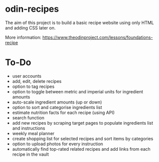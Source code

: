 # odin-recipes

The aim of this project is to build a basic recipe website using only HTML and adding CSS later on.

More information: https://www.theodinproject.com/lessons/foundations-recipe

# To-Do

- user accounts
- add, edit, delete recipes
- option to tag recipes
- option to toggle between metric and imperial units for ingredient amounts
- auto-scale ingredient amounts (up or down)
- option to sort and categorise ingredients list
- estimate nutrition facts for each recipe (using API)
- search function
- add new recipes by scraping target pages to populate ingredients list and instructions
- weekly meal planner
- create shopping list for selected recipes and sort items by categories
- option to upload photos for every instruction
- automatically find top-rated related recipes and add links from each recipe in the vault
